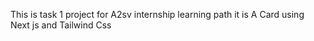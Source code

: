 This is task 1 project for A2sv internship learning path
it is A Card using Next js and Tailwind Css 